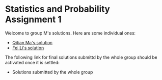 # Statistics and Probability Assignment 1

Welcome to group M's solutions. Here are some individual ones:

* [Qitian Ma's solution](Assignment_1_Qitian_Ma_3068020/code.ipynb)
* [Fei Li's solution](fei-li/stats-and-prob-assignment-1.ipynb)

The following link for final solutions submittd by the whole group should be activated once it is settled:

* Solutions submitted by the whole group

